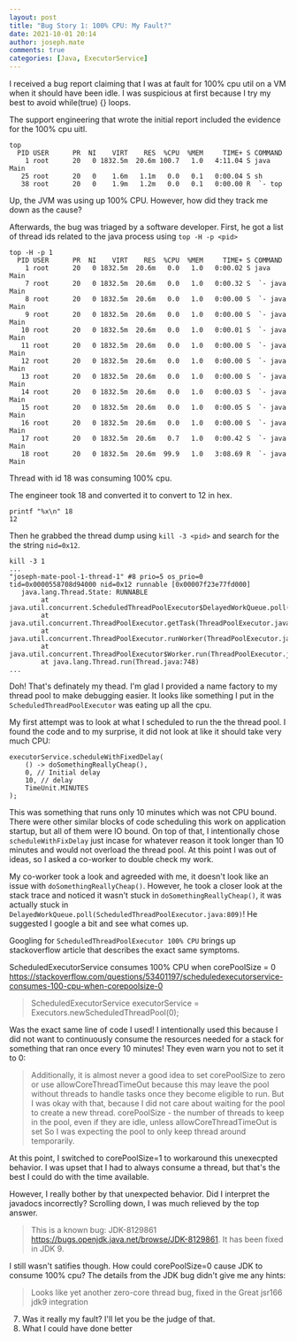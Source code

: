```yaml
---
layout: post
title: "Bug Story 1: 100% CPU: My Fault?"
date: 2021-10-01 20:14
author: joseph.mate
comments: true
categories: [Java, ExecutorService]
---
```


I received a bug report claiming that I was at fault for 100% cpu util on a VM when it should have been idle.
I was suspicious at first because I try my best to avoid while(true) {} loops.

The support engineering that wrote the initial report included the evidence for the 100% cpu uitl.
```
top
  PID USER      PR  NI    VIRT    RES  %CPU  %MEM     TIME+ S COMMAND
    1 root      20   0 1832.5m  20.6m 100.7   1.0   4:11.04 S java Main
   25 root      20   0    1.6m   1.1m   0.0   0.1   0:00.04 S sh
   38 root      20   0    1.9m   1.2m   0.0   0.1   0:00.00 R  `- top
```
Up, the JVM was using up 100% CPU.
However, how did they track me down as the cause?

Afterwards, the bug was triaged by a software developer.
First, he got a list of thread ids related to the java process using `top -H -p <pid>`
```
top -H -p 1
  PID USER      PR  NI    VIRT    RES  %CPU  %MEM     TIME+ S COMMAND
    1 root      20   0 1832.5m  20.6m   0.0   1.0   0:00.02 S java Main
    7 root      20   0 1832.5m  20.6m   0.0   1.0   0:00.32 S  `- java Main
    8 root      20   0 1832.5m  20.6m   0.0   1.0   0:00.00 S  `- java Main
    9 root      20   0 1832.5m  20.6m   0.0   1.0   0:00.00 S  `- java Main
   10 root      20   0 1832.5m  20.6m   0.0   1.0   0:00.01 S  `- java Main
   11 root      20   0 1832.5m  20.6m   0.0   1.0   0:00.00 S  `- java Main
   12 root      20   0 1832.5m  20.6m   0.0   1.0   0:00.00 S  `- java Main
   13 root      20   0 1832.5m  20.6m   0.0   1.0   0:00.00 S  `- java Main
   14 root      20   0 1832.5m  20.6m   0.0   1.0   0:00.03 S  `- java Main
   15 root      20   0 1832.5m  20.6m   0.0   1.0   0:00.05 S  `- java Main
   16 root      20   0 1832.5m  20.6m   0.0   1.0   0:00.00 S  `- java Main
   17 root      20   0 1832.5m  20.6m   0.7   1.0   0:00.42 S  `- java Main
   18 root      20   0 1832.5m  20.6m  99.9   1.0   3:08.69 R  `- java Main
```
Thread with id 18 was consuming 100% cpu.

The engineer took 18 and converted it to convert to 12 in hex.
```
printf "%x\n" 18
12
```

Then he grabbed the thread dump using `kill -3 <pid>` and search for the the string `nid=0x12`.
```
kill -3 1
...
"joseph-mate-pool-1-thread-1" #8 prio=5 os_prio=0 tid=0x0000558708d94000 nid=0x12 runnable [0x00007f23e77fd000]
   java.lang.Thread.State: RUNNABLE
        at java.util.concurrent.ScheduledThreadPoolExecutor$DelayedWorkQueue.poll(ScheduledThreadPoolExecutor.java:809)
        at java.util.concurrent.ThreadPoolExecutor.getTask(ThreadPoolExecutor.java:1073)
        at java.util.concurrent.ThreadPoolExecutor.runWorker(ThreadPoolExecutor.java:1134)
        at java.util.concurrent.ThreadPoolExecutor$Worker.run(ThreadPoolExecutor.java:624)
        at java.lang.Thread.run(Thread.java:748)
...
```
Doh! That's definately my thead.
I'm glad I provided a name factory to my thread pool to make debugging easier.
It looks like something I put in the `ScheduledThreadPoolExecutor` was eating up all the cpu.

My first attempt was to look at what I scheduled to run the the thread pool.
I found the code and to my surprise, it did not look at like it should take very much CPU:
```
executorService.scheduleWithFixedDelay(
    () -> doSomethingReallyCheap(),
    0, // Initial delay
    10, // delay
    TimeUnit.MINUTES
);
```
This was something that runs only 10 minutes which was not CPU bound.
There were other similar blocks of code scheduling this work on application startup, but all of them were IO bound.
On top of that, I intentionally chose `scheduleWithFixDelay` just incase for whatever reason it took longer than 10 minutes and would not overload the thread pool.
At this point I was out of ideas, so I asked a co-worker to double check my work.

My co-worker took a look and agreeded with me, it doesn't look like an issue with `doSomethingReallyCheap()`.
However, he took a closer look at the stack trace and noticed it wasn't stuck in `doSomethingReallyCheap()`,
it was actually stuck in `DelayedWorkQueue.poll(ScheduledThreadPoolExecutor.java:809)`!
He suggested I google a bit and see what comes up.

Googling for `ScheduledThreadPoolExecutor 100% CPU` brings up stackoverflow article that describes the exact same symptoms.

ScheduledExecutorService consumes 100% CPU when corePoolSize = 0
https://stackoverflow.com/questions/53401197/scheduledexecutorservice-consumes-100-cpu-when-corepoolsize-0

> ScheduledExecutorService executorService = Executors.newScheduledThreadPool(0);

Was the exact same line of code I used!
I intentionally used this because I did not want to continuously consume the resources needed for a stack for something that ran once every 10 minutes!
They even warn you not to set it to 0:
> Additionally, it is almost never a good idea to set corePoolSize to zero or use allowCoreThreadTimeOut because this may leave the pool without threads to handle tasks once they become eligible to run. 
But I was okay with that, because I did not care about waiting for the pool to create a new thread.
>     corePoolSize - the number of threads to keep in the pool, even if they are idle, unless allowCoreThreadTimeOut is set
So I was expecting the pool to only keep thread around temporarily.

At this point, I switched to corePoolSize=1 to workaround this unexecpted behavior.
I was upset that I had to always consume a thread, but that's the best I could do with the time available.

However, I really bother by that unexpected behavior.
Did I interpret the javadocs incorrectly?
Scrolling down, I was much relieved by the top answer.
> This is a known bug: JDK-8129861 https://bugs.openjdk.java.net/browse/JDK-8129861. It has been fixed in JDK 9. 

I still wasn't satifies though.
How could corePoolSize=0 cause JDK to consume 100% cpu?
The details from the JDK bug didn't give me any hints:

> Looks like yet another zero-core thread bug, fixed in the Great jsr166 jdk9 integration 



7. Was it really my fault? I'll let you be the judge of that.
8. What I could have done better
